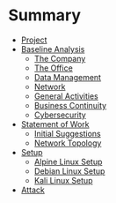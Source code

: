 # Summary

- [Project](./index.md)
- [Baseline Analysis]()
    - [The Company](./project/current/company.md)
    - [The Office](./project/current/office.md)
    - [Data Management](./project/current/data.md)
    - [Network](./project/current/network.md)
    - [General Activities](./project/current/operations.md)
    - [Business Continuity](./project/current/continuity.md)
    - [Cybersecurity](./project/current/security.md)
- [Statement of Work]()
    - [Initial Suggestions](./project/initial-suggestions.md)
    - [Network Topology](./project/network_topology.md)
- [Setup](./setup/setup.md)
  - [Alpine Linux Setup](./setup/alpine.md)
  - [Debian Linux Setup](./setup/debian.md)
  - [Kali Linux Setup](./setup/kali.md)
- [Attack](./attack/attack.md)
